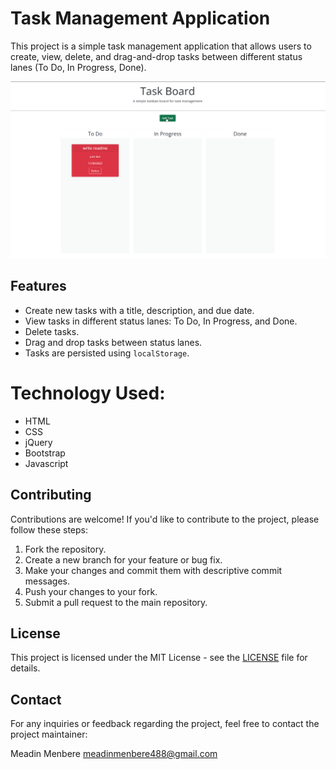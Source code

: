 

# Task Management Application

This project is a simple task management application that allows users to create, view, delete, and drag-and-drop tasks between different status lanes (To Do, In Progress, Done). 

![ScreenShot](/assets/TaskBoardImage.png)

## Features

- Create new tasks with a title, description, and due date.
- View tasks in different status lanes: To Do, In Progress, and Done.
- Delete tasks.
- Drag and drop tasks between status lanes.
- Tasks are persisted using `localStorage`.

# Technology Used:
- HTML
- CSS
- jQuery
- Bootstrap
- Javascript

## Contributing

Contributions are welcome! If you'd like to contribute to the project, please follow these steps:

1. Fork the repository.
2. Create a new branch for your feature or bug fix.
3. Make your changes and commit them with descriptive commit messages.
4. Push your changes to your fork.
5. Submit a pull request to the main repository.


## License

This project is licensed under the MIT License - see the [LICENSE](LICENSE) file for details.


## Contact

For any inquiries or feedback regarding the project, feel free to contact the project maintainer:

Meadin Menbere
meadinmenbere488@gmail.com



